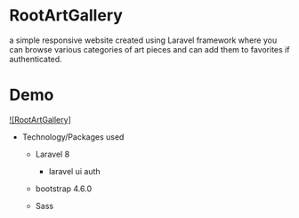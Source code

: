 # RootArtGallery

a simple responsive website created using Laravel framework where you can browse various categories of art pieces and can add them to favorites if authenticated.

# Demo

[![RootArtGallery]](https://youtu.be/QNkXzl9PTTw "RootArtGallery")

-   Technology/Packages used

    -   Laravel 8

        -   laravel ui auth

    -   bootstrap 4.6.0
    -   Sass
